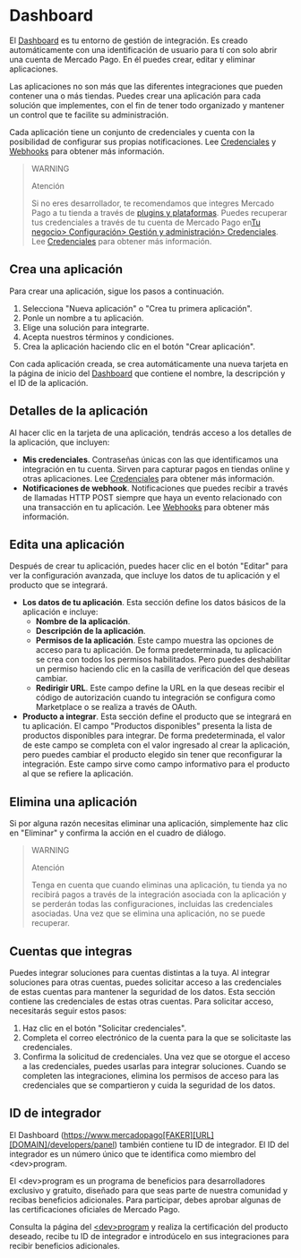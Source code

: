 # Dashboard

El [Dashboard](https://mercadopago[FAKER][URL][DOMAIN]/developers/panel) es tu entorno de gestión de integración. Es creado automáticamente con una identificación de usuario para tí con solo abrir una cuenta de Mercado Pago. En él puedes crear, editar y eliminar aplicaciones.

Las aplicaciones no son más que las diferentes integraciones que pueden contener una o más tiendas. Puedes crear una aplicación para cada solución que implementes, con el fin de tener todo organizado y mantener un control que te facilite su administración. 

Cada aplicación tiene un conjunto de credenciales y cuenta con la posibilidad de configurar sus propias notificaciones. Lee [Credenciales](https://www.mercadopago[FAKER][URL][DOMAIN]/developers/es/guides/resources/credentials) y [Webhooks](https://www.mercadopago[FAKER][URL][DOMAIN]/developers/es/guides/notifications/webhooks) para obtener más información.

> WARNING 
> 
> Atención
> 
> Si no eres desarrollador, te recomendamos que integres Mercado Pago a tu tienda a través de [plugins y plataformas](https://www.mercadopago[FAKER][URL][DOMAIN]/developers/es/guides/plugins). Puedes recuperar tus credenciales a través de tu cuenta de Mercado Pago en[Tu negocio> Configuración> Gestión y administración> Credenciales](https://www.mercadopago[FAKER][URL][DOMAIN]/settings/account/credentials). Lee [Credenciales](https://www.mercadopago[FAKER][URL][DOMAIN]/developers/es/guides/resources/credentials) para obtener más información.

## Crea una aplicación
Para crear una aplicación, sigue los pasos a continuación.

1. Selecciona "Nueva aplicación" o "Crea tu primera aplicación".
2. Ponle un nombre a tu aplicación.
3. Elige una solución para integrarte.
4. Acepta nuestros términos y condiciones.
5. Crea la aplicación haciendo clic en el botón "Crear aplicación".

Con cada aplicación creada, se crea automáticamente una nueva tarjeta en la página de inicio del [Dashboard](https://www.mercadopago[FAKER][URL][DOMAIN]/developers/panel) que contiene el nombre, la descripción y el ID de la aplicación.

## Detalles de la aplicación
Al hacer clic en la tarjeta de una aplicación, tendrás acceso a los detalles de la aplicación, que incluyen:

- **Mis credenciales**. Contraseñas únicas con las que identificamos una integración en tu cuenta. Sirven para capturar pagos en tiendas online y otras aplicaciones. Lee [Credenciales](https://www.mercadopago[FAKER][URL][DOMAIN]/developers/es/guides/resources/credentials) para obtener más información.
- **Notificaciones de webhook**. Notificaciones que puedes recibir a través de llamadas HTTP POST siempre que haya un evento relacionado con una transacción en tu aplicación. Lee [Webhooks](https://www.mercadopago[FAKER][URL][DOMAIN]/developers/es/guides/notifications/webhooks) para obtener más información.

## Edita una aplicación
Después de crear tu aplicación, puedes hacer clic en el botón "Editar" para ver la configuración avanzada, que incluye los datos de tu aplicación y el producto que se integrará.
- **Los datos de tu aplicación**. Esta sección define los datos básicos de la aplicación e incluye:
  - **Nombre de la aplicación**.
  - **Descripción de la aplicación**.
  - **Permisos de la aplicación**. Este campo muestra las opciones de acceso para tu aplicación. De forma predeterminada, tu aplicación se crea con todos los permisos habilitados. Pero puedes deshabilitar un permiso haciendo clic en la casilla de verificación del que deseas cambiar. 
  - **Redirigir URL**. Este campo define la URL en la que deseas recibir el código de autorización cuando tu integración se configura como Marketplace o se realiza a través de OAuth.
- **Producto a integrar**. Esta sección define el producto que se integrará en tu aplicación. El campo "Productos disponibles" presenta la lista de productos disponibles para integrar. De forma predeterminada, el valor de este campo se completa con el valor ingresado al crear la aplicación, pero puedes cambiar el producto elegido sin tener que reconfigurar la integración. Este campo sirve como campo informativo para el producto al que se refiere la aplicación.

## Elimina una aplicación
Si por alguna razón necesitas eliminar una aplicación, simplemente haz clic en "Eliminar" y confirma la acción en el cuadro de diálogo. 

>WARNING
>
>Atención
>
>Tenga en cuenta que cuando eliminas una aplicación, tu tienda ya no recibirá pagos a través de la integración asociada con la aplicación y se perderán todas las configuraciones, incluidas las credenciales asociadas. Una vez que se elimina una aplicación, no se puede recuperar.

## Cuentas que integras
Puedes integrar soluciones para cuentas distintas a la tuya. Al integrar soluciones para otras cuentas, puedes solicitar acceso a las credenciales de estas cuentas para mantener la seguridad de los datos. Esta sección contiene las credenciales de estas otras cuentas. Para solicitar acceso, necesitarás seguir estos pasos:
1. Haz clic en el botón "Solicitar credenciales".
2. Completa el correo electrónico de la cuenta para la que se solicitaste las credenciales.
3. Confirma la solicitud de credenciales.
Una vez que se otorgue el acceso a las credenciales, puedes usarlas para integrar soluciones. Cuando se completen las integraciones, elimina los permisos de acceso para las credenciales que se compartieron y cuida la seguridad de los datos.

## ID de integrador
El Dashboard (https://www.mercadopago[FAKER][URL][DOMAIN]/developers/panel) también contiene tu ID de integrador. El ID del integrador es un número único que te identifica como miembro del &lt;dev&gt;program. 

El &lt;dev&gt;program es un programa de beneficios para desarrolladores exclusivo y gratuito, diseñado para que seas parte de nuestra comunidad y recibas beneficios adicionales. Para participar, debes aprobar algunas de las certificaciones oficiales de Mercado Pago. 

Consulta la página del [&lt;dev&gt;program](https://www.mercadopago[FAKER][URL][DOMAIN]/developers/es/developer-program) y realiza la certificación del producto deseado, recibe tu ID de integrador e introdúcelo en sus integraciones para recibir beneficios adicionales.


